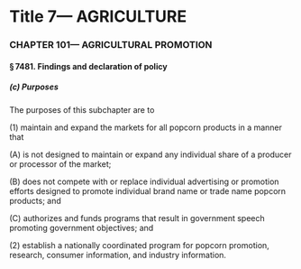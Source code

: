 
# Title 7— AGRICULTURE
### CHAPTER 101— AGRICULTURAL PROMOTION
#### § 7481. Findings and declaration of policy
##### (c) Purposes

The purposes of this subchapter are to

(1) maintain and expand the markets for all popcorn products in a manner that

(A) is not designed to maintain or expand any individual share of a producer or processor of the market;

(B) does not compete with or replace individual advertising or promotion efforts designed to promote individual brand name or trade name popcorn products; and

(C) authorizes and funds programs that result in government speech promoting government objectives; and

(2) establish a nationally coordinated program for popcorn promotion, research, consumer information, and industry information.
